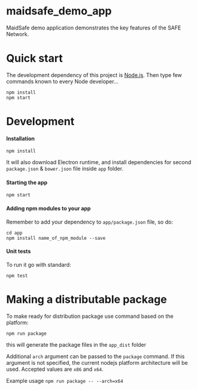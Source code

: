 # maidsafe_demo_app
MaidSafe demo application demonstrates the key features of the SAFE Network.

# Quick start
The development dependency of this project is [Node.js](https://nodejs.org).
Then type few commands known to every Node developer...
```
npm install
npm start
```

# Development

#### Installation

```
npm install
```
It will also download Electron runtime, and install dependencies for second `package.json` & `bower.json` file inside `app` folder.

#### Starting the app

```
npm start
```

#### Adding npm modules to your app

Remember to add your dependency to `app/package.json` file, so do:
```
cd app
npm install name_of_npm_module --save
```

#### Unit tests

To run it go with standard:
```
npm test
```

# Making a distributable package

To make ready for distribution package use command based on the platform:
```
npm run package
```
this will generate the package files in the `app_dist` folder

Additional `arch` argument can be passed to the `package` command. If this argument is not specified,
the current nodejs platform architecture will be used. Accepted values are `x86` and `x64`.

Example usage `npm run package -- --arch=x64`
